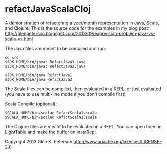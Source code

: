refactJavaScalaCloj
===================

A demonstration of refactoring a year/month representation in Java, Scala, and Clojure.
This is the source code for the examples in my blog post:
http://glenpeterson.blogspot.com/2013/09/expression-problem-java-vs-scala-vs.html

The Java files are meant to be compiled and run:
<pre><code>cd src
$JDK_HOME/bin/javac RefactJava1.java 
$JDK_HOME/bin/javac RefactJava2.java 

$JDK_HOME/bin/java RefactJava1
$JDK_HOME/bin/java RefactJava2</code></pre>

The Scala files can be compiled, then evaluated in a REPL, or just evaluated (you have to use multi-line mode if you don't compile first)

Scala Compile (optional):
<pre><code>$SCALA_HOME/bin/scalac RefactScala1.scala 
$SCALA_HOME/bin/scalac RefactScala2.scala</code></pre>


The Clojure files are meant to be evaluated in a REPL.  You can open them in LightTable and make the buffer an InstaRepl.


Copyright 2013 Glen K. Peterson http://www.apache.org/licenses/LICENSE-2.0

